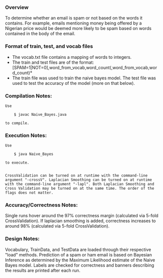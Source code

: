 ### Overview

To determine whether an email is spam or not based on the words it contains. For example, emails mentioning money being offered by a Nigerian price would be deemed more likely to be spam based on words contained in the body of the email.

### Format of train, test, and vocab files

+ The vocab.txt file contains a mapping of words to integers.
+ The train and test files are of the format: [SPAM=1|NOT=0],word_from_vocab,word_count(,word_from_vocab,word_count)*
+ The train file was used to train the naive bayes model. The test file was used to test the accuracy of the model (more on that below).

### Compilation Notes:

	Use 

		$ javac Naive_Bayes.java 

	to compile.


### Execution Notes:

	Use 

		$ java Naive_Bayes 

	to execute.


	CrossValidation can be turned on at runtime with the command-line argument "-crossV". Laplacian Smoothing can be turned on at runtime with the command-line argument "-lapl". Both Laplacian Smoothing and Cross Validation may be turned on at the same time. The order of the flags does not matter.

### Accuracy/Correctness Notes:

Single runs hover around the 97% correctness margin (calculated via 5-fold CrossValidation). If laplacian smoothing is added, correctness increases to around 98% (calculated via 5-fold CrossValidation).

### Design Notes:

Vocabulary, TrainData, and TestData are loaded through their respective "load" methods. Prediction of a spam or ham email is based on Bayesian Inference as determined by the Maximum Likelihood estimate of the Naive Bayes model. Labels are checked for correctness and banners describing the results are printed after each run.
